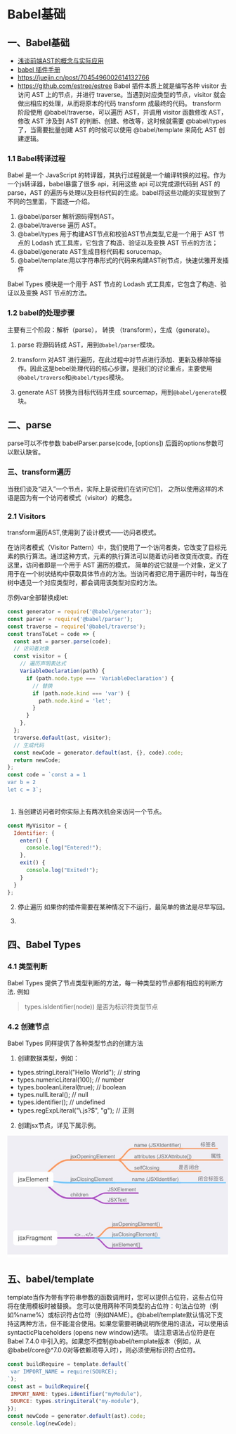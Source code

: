 # Babel基础
## 一、Babel基础
 * [浅谈前端AST的概念与实际应用]( https://www.jianshu.com/p/b3f1ff0b3cdf)
 * [babel 插件手册](https://github.com/jamiebuilds/babel-handbook/blob/master/translations/zh-Hans/plugin-handbook.md)
 * https://juejin.cn/post/7045496002614132766
 * https://github.com/estree/estree
  Babel 插件本质上就是编写各种 visitor 去访问 AST 上的节点，并进行 traverse。当遇到对应类型的节点，visitor 就会做出相应的处理，从而将原本的代码 transform 成最终的代码。
  transform 阶段使用 @babel/traverse，可以遍历 AST，并调用 visitor 函数修改 AST，修改 AST 涉及到 AST 的判断、创建、修改等，这时候就需要 @babel/types 了，当需要批量创建 AST 的时候可以使用 @babel/template 来简化 AST 创建逻辑。
 
### 1.1 Babel转译过程
Babel 是一个 JavaScript 的转译器，其执行过程就是一个编译转换的过程。作为一个js转译器，babel暴露了很多 api，利用这些 api 可以完成源代码到 AST 的 parse，AST 的遍历与处理以及目标代码的生成。babel将这些功能的实现放到了不同的包里面，下面逐一介绍。
1. @babel/parser 解析源码得到AST。
2. @babel/traverse 遍历 AST。
3. @babel/types 用于构建AST节点和校验AST节点类型,它是一个用于 AST 节点的 Lodash 式工具库，它包含了构造、验证以及变换 AST 节点的方法；
4. @babel/generate AST生成目标代码和 sorucemap。
5. @babel/template:用以字符串形式的代码来构建AST树节点，快速优雅开发插件

Babel Types 模块是一个用于 AST 节点的 Lodash 式工具库，它包含了构造、验证以及变换 AST 节点的方法。

### 1.2 babel的处理步骤
主要有三个阶段：解析（parse）， 转换 （transform），生成（generate）。

1. parse
将源码转成 AST，用到`@babel/parser`模块。

2. transform
对AST 进行遍历，在此过程中对节点进行添加、更新及移除等操作。因此这是bebel处理代码的核心步骤，是我们的讨论重点，主要使用`@babel/traverse`和`@babel/types`模块。

3. generate
 AST 转换为目标代码并生成 sourcemap，用到`@babel/generate`模块。

## 二、parse
parse可以不传参数
babelParser.parse(code, [options])
 后面的options参数可以默认缺省。
 

### 三、transform遍历
当我们谈及“进入”一个节点，实际上是说我们在访问它们， 之所以使用这样的术语是因为有一个访问者模式（visitor）的概念。
### 2.1  Visitors

 transform遍历AST,使用到了设计模式——访问者模式。

在访问者模式（Visitor Pattern）中，我们使用了一个访问者类，它改变了目标元素的执行算法。通过这种方式，元素的执行算法可以随着访问者改变而改变。而在这里，访问者即是一个用于 AST 遍历的模式， 简单的说它就是一个对象，定义了用于在一个树状结构中获取具体节点的方法。当访问者把它用于遍历中时，每当在树中遇见一个对应类型时，都会调用该类型对应的方法。


示例var全部替换成let:
```javascript
const generator = require('@babel/generator');
const parser = require('@babel/parser');
const traverse = require('@babel/traverse');
const transToLet = code => {
  const ast = parser.parse(code);
  // 访问者对象
  const visitor = {
    // 遍历声明表达式
    VariableDeclaration(path) {
      if (path.node.type === 'VariableDeclaration') {
        // 替换
        if (path.node.kind === 'var') {
          path.node.kind = 'let';
        }
      }
    },
  };
  traverse.default(ast, visitor);
  // 生成代码
  const newCode = generator.default(ast, {}, code).code;
  return newCode;
};
const code = `const a = 1
var b = 2
let c = 3`;
      
```
1. 当创建访问者时你实际上有两次机会来访问一个节点。
```javascript
const MyVisitor = {
  Identifier: {
    enter() {
      console.log("Entered!");
    },
    exit() {
      console.log("Exited!");
    }
  }
};
```


2. 停止遍历
如果你的插件需要在某种情况下不运行，最简单的做法是尽早写回。


3. 

## 四、Babel Types
### 4.1 类型判断
Babel Types 提供了节点类型判断的方法，每一种类型的节点都有相应的判断方法.
例如
> types.isIdentifier(node))  是否为标识符类型节点
 

### 4.2 创建节点
Babel Types 同样提供了各种类型节点的创建方法
1. 创建数据类型，例如：
* types.stringLiteral("Hello World"); // string
* types.numericLiteral(100); // number
* types.booleanLiteral(true); // boolean
* types.nullLiteral(); // null
* types.identifier(); // undefined
* types.regExpLiteral("\\.js?$", "g"); // 正则
 

2. 创建jsx节点，详见下属示例。

![babelTypesJSX](./img/jsx.jpg)

## 五、babel/template
template当作为带有字符串参数的函数调用时，您可以提供占位符，这些占位符将在使用模板时被替换。
您可以使用两种不同类型的占位符：句法占位符（例如%name%）或标识符占位符（例如NAME）。@babel/template默认情况下支持这两种方法，但不能混合使用。如果您需要明确说明所使用的语法，可以使用该syntacticPlaceholders (opens new window)选项。
请注意语法占位符是在 Babel 7.4.0 中引入的。如果您不控制@babel/template版本（例如，从@babel/core@^7.0.0对等依赖项导入时），则必须使用标识符占位符。
 ```javascript
const buildRequire = template.default(`
  var IMPORT_NAME = require(SOURCE);
`);
const ast = buildRequire({
  IMPORT_NAME: types.identifier("myModule"),
  SOURCE: types.stringLiteral("my-module"),
});
 const newCode = generator.default(ast).code;
  console.log(newCode);
```